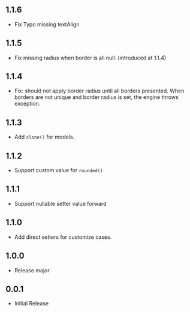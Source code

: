 ## 1.1.6

* Fix Typo missing textAlign

## 1.1.5

* Fix missing radius when border is all null. (introduced at 1.1.4)

## 1.1.4

* Fix: should not apply border radius until all borders presented. When borders are not unique and border radius is set, the engine throws exception.

## 1.1.3

* Add `clone()` for models.

## 1.1.2

* Support custom value for `rounded()`

## 1.1.1

* Support nullable setter value forward

## 1.1.0

* Add direct setters for customize cases.

## 1.0.0

* Release major

## 0.0.1

* Initial Release

